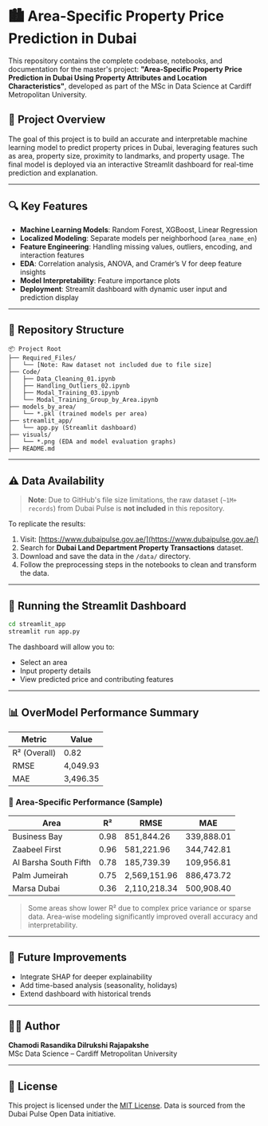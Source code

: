 # 🏙️ Area-Specific Property Price Prediction in Dubai

This repository contains the complete codebase, notebooks, and documentation for the master's project: **"Area-Specific Property Price Prediction in Dubai Using Property Attributes and Location Characteristics"**, developed as part of the MSc in Data Science at Cardiff Metropolitan University.

## 📌 Project Overview

The goal of this project is to build an accurate and interpretable machine learning model to predict property prices in Dubai, leveraging features such as area, property size, proximity to landmarks, and property usage. The final model is deployed via an interactive Streamlit dashboard for real-time prediction and explanation.

---

## 🔍 Key Features

- **Machine Learning Models**: Random Forest, XGBoost, Linear Regression
- **Localized Modeling**: Separate models per neighborhood (`area_name_en`)
- **Feature Engineering**: Handling missing values, outliers, encoding, and interaction features
- **EDA**: Correlation analysis, ANOVA, and Cramér’s V for deep feature insights
- **Model Interpretability**: Feature importance plots
- **Deployment**: Streamlit dashboard with dynamic user input and prediction display

---

## 📁 Repository Structure

```plaintext
📦 Project Root
├── Required_Files/
│   └── [Note: Raw dataset not included due to file size]
├── Code/
│   ├── Data_Cleaning_01.ipynb
│   ├── Handling_Outliers_02.ipynb
│   ├── Modal_Training_03.ipynb
│   └── Modal_Training_Group_by_Area.ipynb
├── models_by_area/
│   └── *.pkl (trained models per area)
├── streamlit_app/
│   └── app.py (Streamlit dashboard)
├── visuals/
│   └── *.png (EDA and model evaluation graphs)
├── README.md
```

---

## ⚠️ Data Availability

> **Note**: Due to GitHub's file size limitations, the raw dataset (`~1M+ records`) from Dubai Pulse is **not included** in this repository.

To replicate the results:

1. Visit: [https://www.dubaipulse.gov.ae/](https://www.dubaipulse.gov.ae/)
2. Search for **Dubai Land Department Property Transactions** dataset.
3. Download and save the data in the `/data/` directory.
4. Follow the preprocessing steps in the notebooks to clean and transform the data.

---

## 🚀 Running the Streamlit Dashboard

```bash
cd streamlit_app
streamlit run app.py
```

The dashboard will allow you to:
- Select an area
- Input property details
- View predicted price and contributing features

---

## 📊 OverModel Performance Summary

| Metric        | Value    |
|---------------|----------|
| R² (Overall)  | 0.82     |
| RMSE          | 4,049.93 |
| MAE           | 3,496.35 |

### 🔹 Area-Specific Performance (Sample)

| Area                  | R²   | RMSE        | MAE         |
|-----------------------|------|--------------|------------|
| Business Bay          | 0.98 | 851,844.26   | 339,888.01 |
| Zaabeel First         | 0.96 | 581,221.96   | 344,742.81 |
| Al Barsha South Fifth | 0.78 | 185,739.39   | 109,956.81 |
| Palm Jumeirah         | 0.75 | 2,569,151.96 | 886,473.72 |
| Marsa Dubai           | 0.36 | 2,110,218.34 | 500,908.40 |

> Some areas show lower R² due to complex price variance or sparse data. Area-wise modeling significantly improved overall accuracy and interpretability.


---

## 🔮 Future Improvements

- Integrate SHAP for deeper explainability
- Add time-based analysis (seasonality, holidays)
- Extend dashboard with historical trends

---

## 🧑‍💻 Author

**Chamodi Rasandika Dilrukshi Rajapakshe**  
MSc Data Science – Cardiff Metropolitan University

---

## 📃 License

This project is licensed under the [MIT License](LICENSE). Data is sourced from the Dubai Pulse Open Data initiative.

